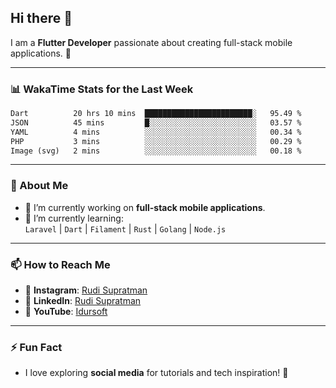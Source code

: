 ## Hi there 👋

I am a **Flutter Developer** passionate about creating full-stack mobile applications. 🚀

---

### 📊 WakaTime Stats for the Last Week
<!--START_SECTION:waka-->

```txt
Dart          20 hrs 10 mins  ████████████████████████░   95.49 %
JSON          45 mins         █░░░░░░░░░░░░░░░░░░░░░░░░   03.57 %
YAML          4 mins          ░░░░░░░░░░░░░░░░░░░░░░░░░   00.34 %
PHP           3 mins          ░░░░░░░░░░░░░░░░░░░░░░░░░   00.29 %
Image (svg)   2 mins          ░░░░░░░░░░░░░░░░░░░░░░░░░   00.18 %
```

<!--END_SECTION:waka-->

---

### 🌱 About Me
- 🔭 I’m currently working on **full-stack mobile applications**.
- 🌱 I’m currently learning:  
  `Laravel` | `Dart` | `Filament` | `Rust` | `Golang` | `Node.js`

---

### 📫 How to Reach Me
- 💬 **Instagram**: [Rudi Supratman](https://www.instagram.com/rudisupratman97)  
- 💼 **LinkedIn**: [Rudi Supratman](https://www.linkedin.com/in/rudi-supratman-324233281)  
- 🎥 **YouTube**: [Idursoft](https://www.youtube.com/@adde5863)

---

### ⚡ Fun Fact
- I love exploring **social media** for tutorials and tech inspiration! 🎥
